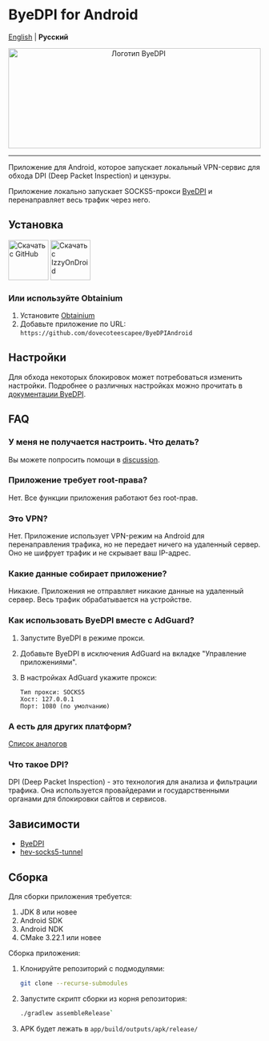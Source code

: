 # ByeDPI for Android

[English](README.md) | **Русский**

<div style="text-align: center;">
  <img alt="Логотип ByeDPI" src=".github/images/logo.svg" width="100%" height="200px">
</div>

---

Приложение для Android, которое запускает локальный VPN-сервис для обхода DPI (Deep Packet Inspection) и цензуры.

Приложение локально запускает SOCKS5-прокси [ByeDPI](https://github.com/hufrea/byedpi) и перенаправляет весь трафик через него.

## Установка

[<img src="https://github.com/machiav3lli/oandbackupx/blob/034b226cea5c1b30eb4f6a6f313e4dadcbb0ece4/badge_github.png"
    alt="Скачать с GitHub"
    height="80">](https://github.com/dovecoteescapee/ByeDPIAndroid/releases)
[<img src="https://gitlab.com/IzzyOnDroid/repo/-/raw/master/assets/IzzyOnDroid.png"
alt="Скачать с IzzyOnDroid"
height="80">](https://apt.izzysoft.de/fdroid/index/apk/io.github.dovecoteescapee.byedpi)

### Или используйте Obtainium

1. Установите [Obtainium](https://github.com/ImranR98/Obtainium/blob/main/README.md#installation)
2. Добавьте приложение по URL:  
   `https://github.com/dovecoteescapee/ByeDPIAndroid`

## Настройки

Для обхода некоторых блокировок может потребоваться изменить настройки. Подробнее о различных настройках можно прочитать в [документации ByeDPI](https://github.com/hufrea/byedpi/blob/v0.13/README.md).

## FAQ

### У меня не получается настроить. Что делать?

Вы можете попросить помощи в [discussion](https://github.com/dovecoteescapee/ByeDPIAndroid/discussions).

### Приложение требует root-права?

Нет. Все функции приложения работают без root-прав.

### Это VPN?

Нет. Приложение использует VPN-режим на Android для перенаправления трафика, но не передает ничего на удаленный сервер. Оно не шифрует трафик и не скрывает ваш IP-адрес.

### Какие данные собирает приложение?

Никакие. Приложения не отправляет никакие данные на удаленный сервер. Весь трафик обрабатывается на устройстве.

### Как использовать ByeDPI вместе с AdGuard?

1. Запустите ByeDPI в режиме прокси.
2. Добавьте ByeDPI в исключения AdGuard на вкладке "Управление приложениями".
3. В настройках AdGuard укажите прокси:

   ```plaintext
   Тип прокси: SOCKS5
   Хост: 127.0.0.1
   Порт: 1080 (по умолчанию)
   ```

### А есть для других платформ?

[Список аналогов](https://github.com/ValdikSS/GoodbyeDPI/blob/master/README.md#similar-projects)

### Что такое DPI?

DPI (Deep Packet Inspection) - это технология для анализа и фильтрации трафика. Она используется провайдерами и государственными органами для блокировки сайтов и сервисов.

## Зависимости

- [ByeDPI](https://github.com/hufrea/byedpi)
- [hev-socks5-tunnel](https://github.com/heiher/hev-socks5-tunnel)

## Сборка

Для сборки приложения требуется:

1. JDK 8 или новее
2. Android SDK
3. Android NDK
4. CMake 3.22.1 или новее

Сборка приложения:

1. Клонируйте репозиторий с подмодулями:
   ```bash 
   git clone --recurse-submodules
   ```
2. Запустите скрипт сборки из корня репозитория:
   ```bash
   ./gradlew assembleRelease`
   ```
3. APK будет лежать в `app/build/outputs/apk/release/`
